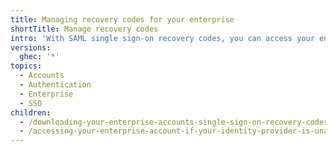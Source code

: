 ```yaml
---
title: Managing recovery codes for your enterprise
shortTitle: Manage recovery codes
intro: 'With SAML single sign-on recovery codes, you can access your enterprise account even when your identity provider is unavailable.'
versions:
  ghec: '*'
topics:
  - Accounts
  - Authentication
  - Enterprise
  - SSO
children:
  - /downloading-your-enterprise-accounts-single-sign-on-recovery-codes
  - /accessing-your-enterprise-account-if-your-identity-provider-is-unavailable
---
```


